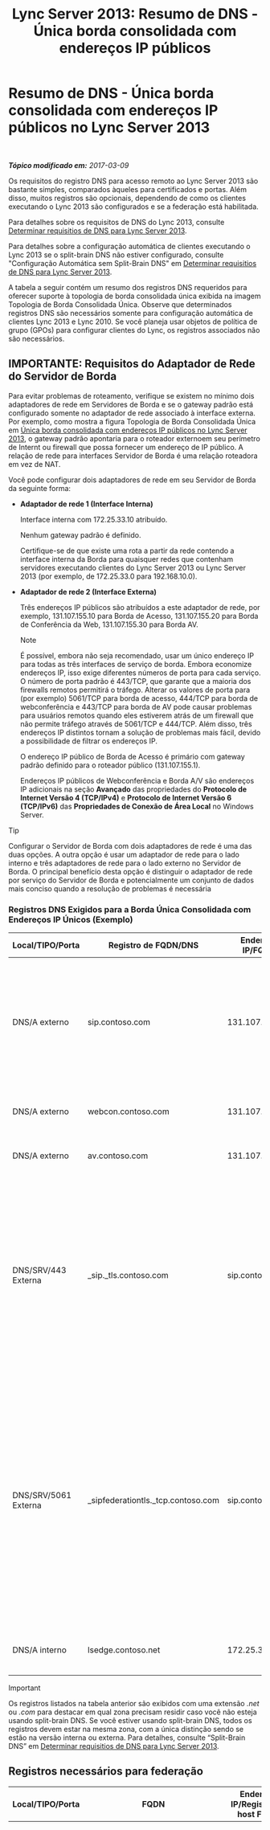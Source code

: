 ﻿---
title: 'Lync Server 2013: Resumo de DNS - Única borda consolidada com endereços IP públicos'
TOCTitle: Resumo de DNS - Única borda consolidada com endereços IP públicos
ms:assetid: 7b83eae4-aa1a-4cc6-8077-42176d56cab5
ms:mtpsurl: https://technet.microsoft.com/pt-br/library/JJ205025(v=OCS.15)
ms:contentKeyID: 49307216
ms.date: 03/09/2017
mtps_version: v=OCS.15
ms.translationtype: HT
---

# Resumo de DNS - Única borda consolidada com endereços IP públicos no Lync Server 2013

 

_**Tópico modificado em:** 2017-03-09_

Os requisitos do registro DNS para acesso remoto ao Lync Server 2013 são bastante simples, comparados àqueles para certificados e portas. Além disso, muitos registros são opcionais, dependendo de como os clientes executando o Lync 2013 são configurados e se a federação está habilitada.

Para detalhes sobre os requisitos de DNS do Lync 2013, consulte [Determinar requisitios de DNS para Lync Server 2013](lync-server-2013-determine-dns-requirements.md).

Para detalhes sobre a configuração automática de clientes executando o Lync 2013 se o split-brain DNS não estiver configurado, consulte "Configuração Automática sem Split-Brain DNS" em [Determinar requisitios de DNS para Lync Server 2013](lync-server-2013-determine-dns-requirements.md).

A tabela a seguir contém um resumo dos registros DNS requeridos para oferecer suporte à topologia de borda consolidada única exibida na imagem Topologia de Borda Consolidada Única. Observe que determinados registros DNS são necessários somente para configuração automática de clientes Lync 2013 e Lync 2010. Se você planeja usar objetos de política de grupo (GPOs) para configurar clientes do Lync, os registros associados não são necessários.

## IMPORTANTE: Requisitos do Adaptador de Rede do Servidor de Borda

Para evitar problemas de roteamento, verifique se existem no mínimo dois adaptadores de rede em Servidores de Borda e se o gateway padrão está configurado somente no adaptador de rede associado à interface externa. Por exemplo, como mostra a figura Topologia de Borda Consolidada Única em [Única borda consolidada com endereços IP públicos no Lync Server 2013](lync-server-2013-single-consolidated-edge-with-public-ip-addresses.md), o gateway padrão apontaria para o roteador externoem seu perímetro de Internt ou firewall que possa fornecer um endereço de IP público. A relação de rede para interfaces Servidor de Borda é uma relação roteadora em vez de NAT.

Você pode configurar dois adaptadores de rede em seu Servidor de Borda da seguinte forma:

  - **Adaptador de rede 1 (Interface Interna)**
    
    Interface interna com 172.25.33.10 atribuído.
    
    Nenhum gateway padrão é definido.
    
    Certifique-se de que existe uma rota a partir da rede contendo a interface interna da Borda para quaisquer redes que contenham servidores executando clientes do Lync Server 2013 ou Lync Server 2013 (por exemplo, de 172.25.33.0 para 192.168.10.0).

  - **Adaptador de rede 2 (Interface Externa)**
    
    Três endereços IP públicos são atribuídos a este adaptador de rede, por exemplo, 131.107.155.10 para Borda de Acesso, 131.107.155.20 para Borda de Conferência da Web, 131.107.155.30 para Borda AV.
    
    > [!NOTE]  
    > É possível, embora não seja recomendado, usar um único endereço IP para todas as três interfaces de serviço de borda. Embora economize endereços IP, isso exige diferentes números de porta para cada serviço. O número de porta padrão é 443/TCP, que garante que a maioria dos firewalls remotos permitirá o tráfego. Alterar os valores de porta para (por exemplo) 5061/TCP para borda de acesso, 444/TCP para borda de webconferência e 443/TCP para borda de AV pode causar problemas para usuários remotos quando eles estiverem atrás de um firewall que não permite tráfego através de 5061/TCP e 444/TCP. Além disso, três endereços IP distintos tornam a solução de problemas mais fácil, devido a possibilidade de filtrar os endereços IP.  

    O endereço IP público de Borda de Acesso é primário com gateway padrão definido para o roteador público (131.107.155.1).
    
    Endereços IP públicos de Webconferência e Borda A/V são endereços IP adicionais na seção **Avançado** das propriedades do **Protocolo de Internet Versão 4 (TCP/IPv4)** e **Protocolo de Internet Versão 6 (TCP/IPv6)** das **Propriedades de Conexão de Área Local** no Windows Server.


> [!TIP]    
> Configurar o Servidor de Borda com dois adaptadores de rede é uma das duas opções. A outra opção é usar um adaptador de rede para o lado interno e três adaptadores de rede para o lado externo no Servidor de Borda. O principal benefício desta opção é distinguir o adaptador de rede por serviço do Servidor de Borda e potencialmente um conjunto de dados mais conciso quando a resolução de problemas é necessária



### Registros DNS Exigidos para a Borda Única Consolidada com Endereços IP Únicos (Exemplo)

<table>
<colgroup>
<col style="width: 25%" />
<col style="width: 25%" />
<col style="width: 25%" />
<col style="width: 25%" />
</colgroup>
<thead>
<tr class="header">
<th>Local/TIPO/Porta</th>
<th>Registro de FQDN/DNS</th>
<th>Endereço IP/FQDN</th>
<th>Mapeia para/Comenta</th>
</tr>
</thead>
<tbody>
<tr class="odd">
<td><p>DNS/A externo</p></td>
<td><p>sip.contoso.com</p></td>
<td><p>131.107.155.10</p></td>
<td><p>Interface externa da borda de acesso (Contoso)Repetir conforme o necessário para todos os domínios SIP com usuários habilitados do Lync</p></td>
</tr>
<tr class="even">
<td><p>DNS/A externo</p></td>
<td><p>webcon.contoso.com</p></td>
<td><p>131.107.155.20</p></td>
<td><p>Interface externa da borda de webconferências</p></td>
</tr>
<tr class="odd">
<td><p>DNS/A externo</p></td>
<td><p>av.contoso.com</p></td>
<td><p>131.107.155.30</p></td>
<td><p>Interface externa da Borda de A/V</p></td>
</tr>
<tr class="even">
<td><p>DNS/SRV/443 Externa</p></td>
<td><p>_sip._tls.contoso.com</p></td>
<td><p>sip.contoso.com</p></td>
<td><p>Interface externa da borda de acesso. Obrigatória para configuração automática dos clientes Lync 2013 e Lync 2010 para trabalhar externamente. Repita conforme o necessário para todos os domínios SIP com usuários habilitados do Lync.</p></td>
</tr>
<tr class="odd">
<td><p>DNS/SRV/5061 Externa</p></td>
<td><p>_sipfederationtls._tcp.contoso.com</p></td>
<td><p>sip.contoso.com</p></td>
<td><p>Interface externa de borda de acesso SIP obrigatória para descoberta de DNS automática de parceiros federados, conhecida como &quot;Domínio SIP Permitido&quot; (chamada de federação avançada em versões anteriores). Repita conforme o necessário para todos os domínios SIP com usuários habilitados do Lync.</p></td>
</tr>
<tr class="even">
<td><p>DNS/A interno</p></td>
<td><p>lsedge.contoso.net</p></td>
<td><p>172.25.33.10</p></td>
<td><p>Interface interna da Borda Consolidada</p></td>
</tr>
</tbody>
</table>


> [!IMPORTANT]  
> Os registros listados na tabela anterior são exibidos com uma extensão <em>.net</em> ou <em>.com</em> para destacar em qual zona precisam residir caso você não esteja usando split-brain DNS. Se você estiver usando split-brain DNS, todos os registros devem estar na mesma zona, com a única distinção sendo se estão na versão interna ou externa. Para detalhes, consulte “Split-Brain DNS” em <a href="lync-server-2013-determine-dns-requirements.md">Determinar requisitios de DNS para Lync Server 2013</a>.

## Registros necessários para federação


<table>
<colgroup>
<col style="width: 25%" />
<col style="width: 25%" />
<col style="width: 25%" />
<col style="width: 25%" />
</colgroup>
<thead>
<tr class="header">
<th>Local/TIPO/Porta</th>
<th>FQDN</th>
<th>Endereço IP/Registro de host FQDN</th>
<th>Mapeia para/Comenta</th>
</tr>
</thead>
<tbody>
<tr class="odd">
<td><p>DNS/SRV/5061 Externa</p></td>
<td><p>_sipfederationtls._tcp.contoso.com</p></td>
<td><p>sip.contoso.com</p></td>
<td><p>Interface externa de borda de acesso SIP obrigatória para descoberta de DNS automática de sua federação para outros parceiros potenciais de federação, conhecida também como &quot;Domínio SIP Permitido&quot; (chamada de federação avançada em versões anteriores). Repita conforme o necessário para todos os domínios SIP com usuários habilitados do Lync.</p>

> [!IMPORTANT]  
> Esse registro SRV é obrigatório para mobilidade e Push Notification Clearing House (PNCH)
</div></td>
</tr>
</tbody>
</table>


## Resumo de DNS - Conectividade de mensagem instantânea pública


<table>
<colgroup>
<col style="width: 25%" />
<col style="width: 25%" />
<col style="width: 25%" />
<col style="width: 25%" />
</colgroup>
<thead>
<tr class="header">
<th>Local/TIPO/Porta</th>
<th>Registro de FQDN/DNS</th>
<th>Endereço IP/FQDN</th>
<th>Mapeia para/Comenta</th>
</tr>
</thead>
<tbody>
<tr class="odd">
<td><p>DNS/A externo</p></td>
<td><p>sip.contoso.com</p></td>
<td><p>interface Serviço de Borda de Acesso</p></td>
<td><p>Interface externa da borda de acesso (Contoso)Repetir conforme o necessário para todos os domínios SIP com usuários habilitados do Lync</p></td>
</tr>
</tbody>
</table>


## Resumo DNS para Protocolo de Presença e Mensagem Extensível


<table>
<colgroup>
<col style="width: 25%" />
<col style="width: 25%" />
<col style="width: 25%" />
<col style="width: 25%" />
</colgroup>
<thead>
<tr class="header">
<th>Local/TIPO/Porta</th>
<th>FQDN</th>
<th>Endereço IP/Registro de host FQDN</th>
<th>Mapeia para/Comenta</th>
</tr>
</thead>
<tbody>
<tr class="odd">
<td><p>DNS/SRV/5269 Externa</p></td>
<td><p>_xmpp-server._tcp.contoso.com</p></td>
<td><p>xmpp.contoso.com</p></td>
<td><p>A interface externa do proxy XMPP no Serviço de Borda de Acesso ou Pool de borda. Repita conforme for necessário para todos os domínios SIP internos com usuários habilitados para Lync, onde o contato com contatos XMPP é permitido através da configuração da Política de Acesso Externo por meio de uma política global, política local de onde o usuário está, ou política de usuário aplicada ao usuário habilitado para Lync. Um domínio XMPP permitido deve ser também configurado na política de Parceiros Federados XMPP. Consulte os tópicos em <strong>Consulte também</strong> para obter mais detalhes</p></td>
</tr>
<tr class="even">
<td><p>DNS/A externo</p></td>
<td><p>xmpp.contoso.com (por exemplo)</p></td>
<td><p>Endereço IP de Serviço de Borda de Acesso em seu Servidor de Borda ou Pool de borda hospedando o proxy XMPP</p></td>
<td><p>Aponta para o Serviço de Borda de Acesso ou Pool de borda que hospeda o serviço de proxy XMPP. Normalmente, o registro SRV que você cria aponta para esse registro de host (A ou AAAA)</p></td>
</tr>
</tbody>
</table>

